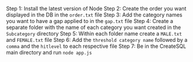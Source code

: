 Step 1: Install the latest version of Node
Step 2: Create the order you want displayed in the DB in the `order.txt` file
Step 3: Add the category names you want to have a gap applied to in the `gap.txt` file
Step 4: Create a separate folder with the name of each category you want created in the `Subcategory` directory
Step 5: Within each folder name create a `MALE.txt` and `FEMALE.txt` file
Step 6: Add the `threshold category name` followed by a `comma` and the `hitlevel` to each respective file
Step 7: Be in the CreateSQL main directory and run `node app.js`